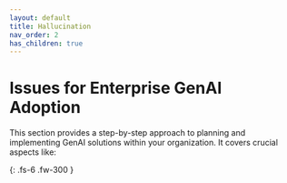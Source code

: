 ```yaml
---
layout: default
title: Hallucination
nav_order: 2
has_children: true
---
```


# Issues for Enterprise GenAI Adoption

This section provides a step-by-step approach to planning and implementing GenAI solutions within your organization. It covers crucial aspects like:

{: .fs-6 .fw-300 }